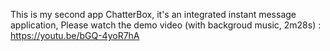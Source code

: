 This is my second app ChatterBox, it's an integrated instant message application, 
Please watch the demo video (with backgroud music, 2m28s) : https://youtu.be/bGQ-4yoR7hA 

